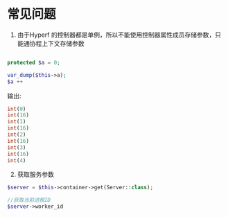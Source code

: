 # 常见问题


1. 由于Hyperf 的控制器都是单例，所以不能使用控制器属性成员存储参数，只能通协程上下文存储参数

```php

protected $a = 0;

var_dump($this->a);
$a ++ 

```

输出: 
```php
int(0)
int(16)
int(1)
int(16)
int(2)
int(16)
int(3)
int(16)
int(4)
```

2. 获取服务参数

```php
$server = $this->container->get(Server::class);

//获取当前进程ID
$server->worker_id

```

